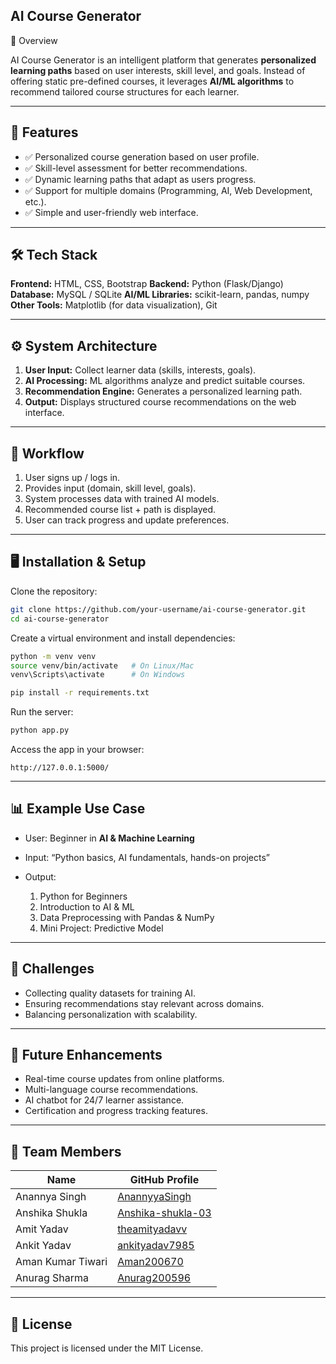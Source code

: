 AI Course Generator 
---
📌 Overview

AI Course Generator is an intelligent platform that generates **personalized learning paths** based on user interests, skill level, and goals. Instead of offering static pre-defined courses, it leverages **AI/ML algorithms** to recommend tailored course structures for each learner.

---

## 🚀 Features

* ✅ Personalized course generation based on user profile.
* ✅ Skill-level assessment for better recommendations.
* ✅ Dynamic learning paths that adapt as users progress.
* ✅ Support for multiple domains (Programming, AI, Web Development, etc.).
* ✅ Simple and user-friendly web interface.

---

## 🛠️ Tech Stack

**Frontend:** HTML, CSS, Bootstrap
**Backend:** Python (Flask/Django)
**Database:** MySQL / SQLite
**AI/ML Libraries:** scikit-learn, pandas, numpy
**Other Tools:** Matplotlib (for data visualization), Git

---

## ⚙️ System Architecture

1. **User Input:** Collect learner data (skills, interests, goals).
2. **AI Processing:** ML algorithms analyze and predict suitable courses.
3. **Recommendation Engine:** Generates a personalized learning path.
4. **Output:** Displays structured course recommendations on the web interface.

---

## 🔄 Workflow

1. User signs up / logs in.
2. Provides input (domain, skill level, goals).
3. System processes data with trained AI models.
4. Recommended course list + path is displayed.
5. User can track progress and update preferences.

---

## 🖥️ Installation & Setup

Clone the repository:

```bash
git clone https://github.com/your-username/ai-course-generator.git
cd ai-course-generator
```

Create a virtual environment and install dependencies:

```bash
python -m venv venv
source venv/bin/activate   # On Linux/Mac
venv\Scripts\activate      # On Windows

pip install -r requirements.txt
```

Run the server:

```bash
python app.py
```

Access the app in your browser:

```
http://127.0.0.1:5000/
```

---

## 📊 Example Use Case

* User: Beginner in **AI & Machine Learning**
* Input: “Python basics, AI fundamentals, hands-on projects”
* Output:

  1. Python for Beginners
  2. Introduction to AI & ML
  3. Data Preprocessing with Pandas & NumPy
  4. Mini Project: Predictive Model

---

## 🚧 Challenges

* Collecting quality datasets for training AI.
* Ensuring recommendations stay relevant across domains.
* Balancing personalization with scalability.

---

## 🌱 Future Enhancements

* Real-time course updates from online platforms.
* Multi-language course recommendations.
* AI chatbot for 24/7 learner assistance.
* Certification and progress tracking features.


---
## 👥 Team Members

| Name              | GitHub Profile |
|-------------------|----------------|
| Anannya Singh     | [AnannyyaSingh](https://github.com/AnannyyaSingh) |
| Anshika Shukla    | [Anshika-shukla-03](https://github.com/Anshika-shukla-03) |
| Amit Yadav        | [theamityadavv](https://github.com/theamityadavv) |
| Ankit Yadav       | [ankityadav7985](https://github.com/ankityadav7985) |
| Aman Kumar Tiwari | [Aman200670](https://github.com/Aman200670) |
| Anurag Sharma     | [Anurag200596](https://github.com/Anurag200596) |
---

## 📜 License

This project is licensed under the MIT License.


